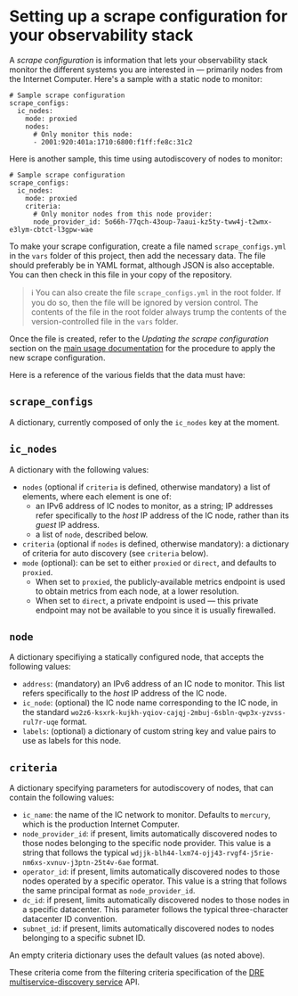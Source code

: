 # Setting up a scrape configuration for your observability stack

A *scrape configuration* is information that lets your observability stack
monitor the different systems you are interested in — primarily nodes from
the Internet Computer.  Here's a sample with a static node to monitor:

```
# Sample scrape configuration
scrape_configs:
  ic_nodes:
    mode: proxied
    nodes:
      # Only monitor this node:
      - 2001:920:401a:1710:6800:f1ff:fe8c:31c2
```

Here is another sample, this time using autodiscovery of nodes to monitor:

```
# Sample scrape configuration
scrape_configs:
  ic_nodes:
    mode: proxied
    criteria:
      # Only monitor nodes from this node provider:
      node_provider_id: 5o66h-77qch-43oup-7aaui-kz5ty-tww4j-t2wmx-e3lym-cbtct-l3gpw-wae
```

To make your scrape configuration, create a file named `scrape_configs.yml`
in the `vars` folder of this project, then add the necessary data.  The file
should preferably be in YAML format, although JSON is also acceptable.  You
can then check in this file in your copy of the repository.

> ℹ️ You can also create the file `scrape_configs.yml` in the root folder.
> If you do so, then the file will be ignored by version control. The
> contents of the file in the root folder always trump the contents of
> the version-controlled file in the `vars` folder.

Once the file is created, refer to the *Updating the scrape configuration*
section on the [main usage documentation](../README.md) for the procedure
to apply the new scrape configuration.

Here is a reference of the various fields that the data must have:

## `scrape_configs`

A dictionary, currently composed of only the `ic_nodes` key at the moment.

## `ic_nodes`

A dictionary with the following values:

* `nodes` (optional if `criteria` is defined, otherwise mandatory) a list
  of elements, where each element is one of:
  * an IPv6 address of IC nodes to monitor, as a string; IP addresses refer
    specifically to the *host* IP address of the IC node, rather than its
    *guest* IP address.
  * a list of `node`, described below.
* `criteria` (optional if `nodes` is defined, otherwise mandatory): a dictionary
  of criteria for auto discovery (see `criteria` below).
* `mode` (optional): can be set to either `proxied` or `direct`, and defaults
  to `proxied`.
  * When set to `proxied`, the publicly-available metrics endpoint is used to
    obtain metrics from each node, at a lower resolution.
  * When set to `direct`, a private endpoint is used — this private endpoint
    may not be available to you since it is usually firewalled.

## `node`

A dictionary specifiying a statically configured node, that accepts the
following values:

* `address`: (mandatory) an IPv6 address of an IC node to monitor.  This list refers
  specifically to the *host* IP address of the IC node.
* `ic_node`: (optional) the IC node name corresponding to the IC node, in the standard
  `wo2z6-ksxrk-kujkh-yqiov-cajqj-2mbuj-6sbln-qwp3x-yzvss-rul7r-uqe` format.
* `labels`: (optional) a dictionary of custom string key and value pairs to use as labels
  for this node.

## `criteria`

A dictionary specifying parameters for autodiscovery of nodes, that can contain
the following values:

* `ic_name`: the name of the IC network to monitor.  Defaults to `mercury`,
  which is the production Internet Computer.
* `node_provider_id`: if present, limits automatically discovered nodes to
  those nodes belonging to the specific node provider.  This value is a string
  that follows the typical
  `wdjjk-blh44-lxm74-ojj43-rvgf4-j5rie-nm6xs-xvnuv-j3ptn-25t4v-6ae` format.
* `operator_id`: if present, limits automatically discovered nodes to those
  nodes operated by a specific operator.  This value is a string that follows
  the same principal format as `node_provider_id`.
* `dc_id`: if present, limits automatically discovered nodes to those nodes
  in a specific datacenter.  This parameter follows the typical three-character
  datacenter ID convention.
* `subnet_id`: if present, limits automatically discovered nodes to nodes
  belonging to a specific subnet ID.

An empty criteria dictionary uses the default values (as noted above).

These criteria come from the filtering criteria specification of the
[DRE multiservice-discovery service](https://github.com/dfinity/dre/tree/main/rs/ic-observability/multiservice-discovery#get-targets)
API.
